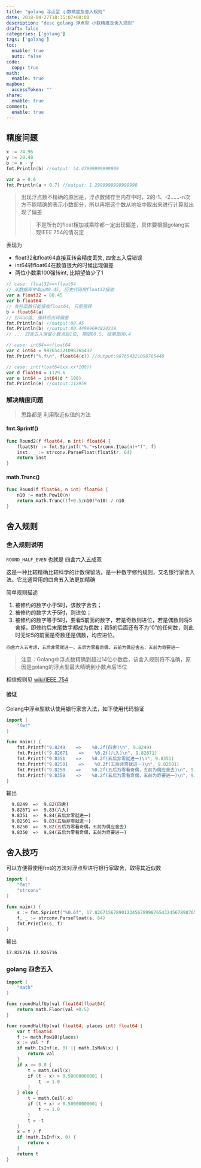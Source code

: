 ```yaml
---
title: "golang 浮点型 小数精度及舍入规则"
date: 2018-04-27T18:35:07+08:00
description: "desc golang 浮点型 小数精度及舍入规则"
draft: false
categories: ['golang']
tags: ['golang']
toc:
  enable: true
  auto: false
code:
  copy: true
math:
  enable: true
mapbox:
  accessToken: ""
share:
  enable: true
comment:
  enable: true
---
```


## 精度问题

```go
x := 74.96
y := 20.48
b := x - y
fmt.Println(b) //output: 54.47999999999999

var a = 0.6
fmt.Println(a + 0.7) //output: 1.2999999999999998
```

> 出现浮点数不精确的原因是，浮点数储存至内存中时，2的-1、-2……-n次方不能精确的表示小数部分，所以再把这个数从地址中取出来进行计算就出现了偏差
>> 不是所有的float相加减乘除都一定出现偏差，具体要根据golang实现IEEE 754的情况定

表现为

- float32和float64直接互转会精度丢失, 四舍五入后错误
- int64转float64在数值很大的时候出现偏差
- 两位小数乘100强转int, 比期望值少了1

```go
// case: float32==>float64
// 从数据库中取出80.45, 历史代码用float32接收
var a float32 = 80.45
var b float64
// 有些函数只能接收float64, 只能强转
b = float64(a)
// 打印出值, 强转后出现偏差
fmt.Println(a) //output:80.45
fmt.Println(b) //output:80.44999694824219
// ... 四舍五入保留小数点后1位, 期望80.5, 结果是80.4

// case: int64==>float64
var c int64 = 987654321098765432
fmt.Printf("%.f\n", float64(c)) //output:987654321098765440

// case: int(float64(xx.xx*100))
var d float64 = 1129.6
var e int64 = int64(d * 100)
fmt.Println(e) //output:112959
```

### 解决精度问题

> 思路都是 利用取近似值的方法


#### fmt.Sprintf()

```go
func Round2(f float64, n int) float64 {
    floatStr := fmt.Sprintf("%."+strconv.Itoa(n)+"f", f)
    inst, _ := strconv.ParseFloat(floatStr, 64)
    return inst
}
```

#### math.Trunc()

```go
func Round(f float64, n int) float64 {
    n10 := math.Pow10(n)
    return math.Trunc((f+0.5/n10)*n10) / n10
}
```

## 舍入规则

### 舍入规则说明

`ROUND_HALF_EVEN` 也就是 四舍六入五成双

这是一种比较精确比较科学的计数保留法，是一种数字修约规则，又名银行家舍入法。它比通常用的四舍五入法更加精确

简单规则描述

1. 被修约的数字小于5时，该数字舍去；
1. 被修约的数字大于5时，则进位；
1. 被修约的数字等于5时，要看5前面的数字，若是奇数则进位，若是偶数则将5舍掉，即修约后末尾数字都成为偶数；若5的后面还有不为“0”的任何数，则此时无论5的前面是奇数还是偶数，均应进位。

`四舍六入五考虑，五后非零就进一，五后为零看奇偶，五前为偶应舍去，五前为奇要进一`

> 注意：Golang中浮点数精确到超过14位小数后，该舍入规则将不准确，原因是golang的浮点型最大精确到小数点后15位

相信规则见 [wiki/IEEE_754](https://en.wikipedia.org/wiki/IEEE_754)

#### 验证

Golang中浮点型默认使用银行家舍入法，如下使用代码验证

```go
import (
    "fmt"
)

func main() {
    fmt.Printf("9.8249    =>    %0.2f(四舍)\n", 9.8249)
    fmt.Printf("9.82671    =>    %0.2f(六入)\n", 9.82671)
    fmt.Printf("9.8351    =>    %0.2f(五后非零就进一)\n", 9.8351)
    fmt.Printf("9.82501    =>    %0.2f(五后非零就进一)\n", 9.82501)
    fmt.Printf("9.8250    =>    %0.2f(五后为零看奇偶，五前为偶应舍去)\n", 9.8250)
    fmt.Printf("9.8350    =>    %0.2f(五后为零看奇偶，五前为奇要进一)\n", 9.8350)
}
```

输出

```bash
  9.8249  =>  9.82(四舍)
  9.82671 =>  9.83(六入)
  9.8351  =>  9.84(五后非零就进一)
  9.82501 =>  9.83(五后非零就进一)
  9.8250  =>  9.82(五后为零看奇偶，五前为偶应舍去)
  9.8350  =>  9.84(五后为零看奇偶，五前为奇要进一)
```

## 舍入技巧

可以方便得使用fmt的方法对浮点型进行银行家取舍，取得其近似数

```go
import (
    "fmt"
    "strconv"
)

func main() {
    s := fmt.Sprintf("%0.6f", 17.82671567890123456789987654324567898765432)
    f, _ := strconv.ParseFloat(s, 64)
    fmt.Println(s, f)
}
```

输出

```sh
17.826716 17.826716
```

### golang 四舍五入

```go
import (
    "math"
)

func roundHalfUp(val float64)float64{
    return math.Floor(val +0.5)
}

func roundHalfUp(val float64, places int) float64 {
    var t float64
    f := math.Pow10(places)
    x := val * f
    if math.IsInf(x, 0) || math.IsNaN(x) {
        return val
    }
    if x >= 0.0 {
        t = math.Ceil(x)
        if (t - x) > 0.50000000001 {
            t -= 1.0
        }
    } else {
        t = math.Ceil(-x)
        if (t + x) > 0.50000000001 {
            t -= 1.0
        }
        t = -t
    }
    x = t / f
    if !math.IsInf(x, 0) {
        return x
    }
    return t
}
```
